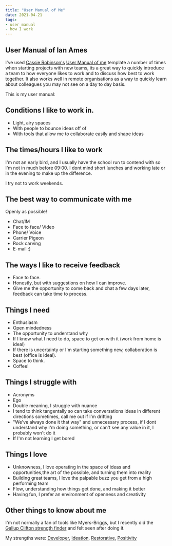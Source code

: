 ```yaml
---
title: "User Manual of Me"
date: 2021-04-21
tags:
- user manual
- how I work
---
```

## User Manual of Ian Ames

I've used [Cassie Robinson's](https://medium.com/@cassierobinson) [User Manual of me](https://medium.com/@cassierobinson/a-user-manual-for-me-d3a851fbc694) template a number of times when starting projects with new teams, its a great way to quickly introduce a team to how everyone likes to work and to discuss how best to work together. It also works well in remote organisations as a way to quickly learn about colleagues you may not see on a day to day basis. 

This is my user manual:

## Conditions I like to work in.

- Light, airy spaces
- With people to bounce ideas off of
- With tools that allow me to collaborate easily and shape ideas

## The times/hours I like to work

I'm not an early bird, and I usually have the school run to contend with so I'm not in much before 09:00. I dont mind short lunches and working late or in the evening to make up the difference.

I try not to work weekends.

## The best way to communicate with me 

Openly as possible!

- Chat/IM
- Face to face/ Video
- Phone/ Voice
- Carrier Pigeon
- Rock carving
- E-mail :)

## The ways I like to receive feedback

- Face to face.
- Honestly, but with suggestions on how I can improve.
- Give me the opportunity to come back and chat a few days later, feedback can take time to process.

## Things I need

- Enthusiasm
- Open mindedness
- The opportunity to understand why
- If I know what I need to do, space to get on with it (work from home is ideal)
- If there is uncertainty or I'm starting something new, collaboration is best (office is ideal).
- Space to think.
- Coffee!

## Things I struggle with

- Acronyms
- Ego
- Double meaning, I struggle with nuance
- I tend to think tangentally so can take conversations ideas in different directions sometimes, call me out if I'm drifting
- "We've always done it that way" and unnecessary process, if I dont understand why I'm doing something, or can't see any value in it, I probably won't do it
- If I'm not learning I get bored

## Things I love

- Unknowness, I love operating in the space of ideas and opportunities,the art of the possible, and turning them into reality
- Building great teams, I love the palpable buzz you get from a high performing team
- Flow, understanding how things get done, and making it better
- Having fun, I prefer an environment of openness and creativity


## Other things to know about me

I'm not normally a fan of tools like Myers-Briggs, but I recently did the [Gallup Clifton strength finder](https://www.gallup.com/cliftonstrengths/en/home.aspx) and felt seen after doing it. 

My strengths were:
[Developer](https://www.gallup.com/cliftonstrengths/en/252224/developer-theme.aspx),
[Ideation](https://www.gallup.com/cliftonstrengths/en/252260/ideation-theme.aspx),
[Restorative](https://www.gallup.com/cliftonstrengths/en/252323/restorative-theme.aspx),
[Positivity](https://www.gallup.com/cliftonstrengths/en/252305/positivity-theme.aspx)


